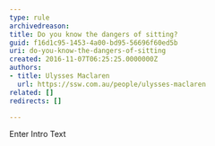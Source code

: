 ```yaml
---
type: rule
archivedreason: 
title: Do you know the dangers of sitting?
guid: f16d1c95-1453-4a00-bd95-56696f60ed5b
uri: do-you-know-the-dangers-of-sitting
created: 2016-11-07T06:25:25.0000000Z
authors:
- title: Ulysses Maclaren
  url: https://ssw.com.au/people/ulysses-maclaren
related: []
redirects: []

---
```



Enter Intro Text
<br><excerpt class='endintro'></excerpt><br>



